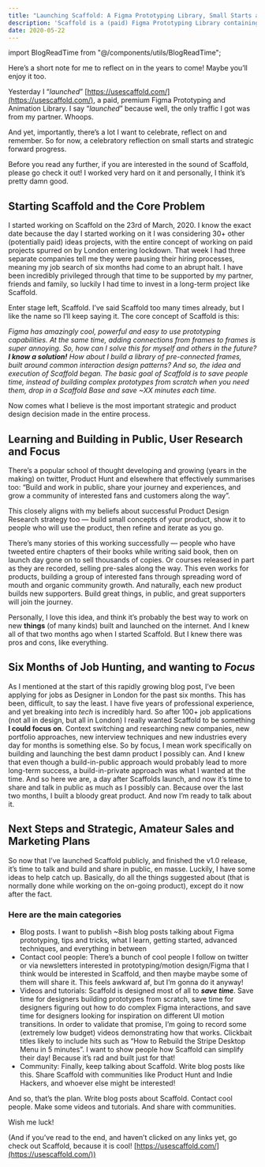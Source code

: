 ```yaml
---
title: "Launching Scaffold: A Figma Prototyping Library, Small Starts and Forward Progress"
description: 'Scaffold is a (paid) Figma Prototyping Library containing 285 different prototype Bases. That’s worth celebrating — the project successes, and reflecting on the things to improve and do next.'
date: 2020-05-22
---
```


import BlogReadTime from "@/components/utils/BlogReadTime";

<BlogReadTime readTime="5" />

Here’s a short note for me to reflect on in the years to come! Maybe you’ll enjoy it too.

Yesterday I “*launched*” [https://usescaffold.com/](https://usescaffold.com/), a paid, premium Figma Prototyping and Animation Library. I say “*launched*” because well, the only traffic I got was from my partner. Whoops.

And yet, importantly, there’s a lot I want to celebrate, reflect on and remember. So for now, a celebratory reflection on small starts and strategic forward progress.

Before you read any further, if you are interested in the sound of Scaffold, please go check it out! I worked very hard on it and personally, I think it’s pretty damn good.

## Starting Scaffold and the Core Problem

I started working on Scaffold on the 23rd of March, 2020. I know the exact date because the day I started working on it I was considering 30+ other (potentially paid) ideas projects, with the entire concept of working on paid projects spurred on by London entering lockdown. That week I had three separate companies tell me they were pausing their hiring processes, meaning my job search of six months had come to an abrupt halt. I have been incredibly privileged through that time to be supported by my partner, friends and family, so luckily I had time to invest in a long-term project like Scaffold.

Enter stage left, Scaffold. I’ve said Scaffold too many times already, but I like the name so I’ll keep saying it. The core concept of Scaffold is this:

*Figma has amazingly cool, powerful and easy to use prototyping capabilities. At the same time, adding connections from frames to frames is super annoying. So, how can I solve this for myself and others in the future?
**I know a solution!** How about I build a library of pre-connected frames, built around common interaction design patterns? And so, the idea and execution of Scaffold began.
The basic goal of Scaffold is to save people time, instead of building complex prototypes from scratch when you need them, drop in a Scaffold Base and save ~XX minutes each time.*

Now comes what I believe is the most important strategic and product design decision made in the entire process.

## Learning and Building in Public, User Research and Focus

There’s a popular school of thought developing and growing (years in the making) on twitter, Product Hunt and elsewhere that effectively summarises too: “Build and work in public, share your journey and experiences, and grow a community of interested fans and customers along the way”.

This closely aligns with my beliefs about successful Product Design Research strategy too — build small concepts of your product, show it to people who will use the product, then refine and iterate as you go.

There’s many stories of this working successfully — people who have tweeted entire chapters of their books while writing said book, then on launch day gone on to sell thousands of copies. Or courses released in part as they are recorded, selling pre-sales along the way. This even works for products, building a group of interested fans through spreading word of mouth and organic community growth. And naturally, each new product builds new supporters. Build great things, in public, and great supporters will join the journey.

Personally, I love this idea, and think it’s probably the best way to work on new **things** (of many kinds) built and launched on the internet. And I knew all of that two months ago when I started Scaffold. But I knew there was pros and cons, like everything.

## Six Months of Job Hunting, and wanting to *Focus*

As I mentioned at the start of this rapidly growing blog post, I’ve been applying for jobs as Designer in London for the past six months. This has been, difficult, to say the least. I have five years of professional experience, and yet breaking into *tech* is incredibly hard. So after 100+ job applications (not all in design, but all in London) I really wanted Scaffold to be something **I could focus on**. Context switching and researching new companies, new portfolio approaches, new interview techniques and new industries every day for months is something else. So by focus, I mean work specifically on building and launching the best damn product I possibly can. And I knew that even though a build-in-public approach would probably lead to more long-term success, a build-in-private approach was what I wanted at the time. And so here we are, a day after Scaffolds launch, and now it’s time to share and talk in public as much as I possibly can. Because over the last two months, I built a bloody great product. And now I’m ready to talk about it.

## Next Steps and Strategic, Amateur Sales and Marketing Plans

So now that I’ve launched Scaffold publicly, and finished the v1.0 release, it’s time to talk and build and share in public, en masse. Luckily, I have some ideas to help catch up. Basically, do all the things suggested about (that is normally done while working on the on-going product), except do it now after the fact.

### Here are the main categories

- Blog posts. I want to publish ~8ish blog posts talking about Figma prototyping, tips and tricks, what I learn, getting started, advanced techniques, and everything in between
- Contact cool people: There’s a bunch of cool people I follow on twitter or via newsletters interested in prototyping/motion design/Figma that I think would be interested in Scaffold, and then maybe maybe some of them will share it. This feels awkward af, but I’m gonna do it anyway!
- Videos and tutorials: Scaffold is designed most of all to ***save time***. Save time for designers building prototypes from scratch, save time for designers figuring out how to do complex Figma interactions, and save time for designers looking for inspiration on different UI motion transitions. In order to validate that promise, I’m going to record some (extremely low budget) videos demonstrating how that works. Clickbait titles likely to include hits such as “How to Rebuild the Stripe Desktop Menu in 5 minutes”. I want to show people how Scaffold can simplify their day! Because it’s rad and built just for that!
- Community: Finally, keep talking about Scaffold. Write blog posts like this. Share Scaffold with communities like Product Hunt and Indie Hackers, and whoever else might be interested!

And so, that’s the plan. Write blog posts about Scaffold. Contact cool people. Make some videos and tutorials. And share with communities.

Wish me luck!

(And if you’ve read to the end, and haven’t clicked on any links yet, go check out Scaffold, because it is cool! [https://usescaffold.com/](https://usescaffold.com/))
